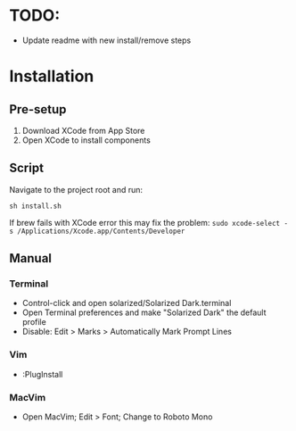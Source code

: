 # TODO:

- Update readme with new install/remove steps

# Installation

## Pre-setup

1. Download XCode from App Store
2. Open XCode to install components

## Script

Navigate to the project root and run:

`sh install.sh`

If brew fails with XCode error this may fix the problem:
`sudo xcode-select -s /Applications/Xcode.app/Contents/Developer`

## Manual

### Terminal

- Control-click and open solarized/Solarized Dark.terminal
- Open Terminal preferences and make "Solarized Dark" the default profile
- Disable: Edit > Marks > Automatically Mark Prompt Lines

### Vim

- :PlugInstall

### MacVim

- Open MacVim; Edit > Font; Change to Roboto Mono
